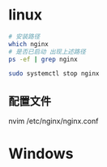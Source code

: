  
# linux

```bash
# 安装路径
which nginx
# 是否已启动 出现上述路径
ps -ef | grep nginx

sudo systemctl stop nginx
```

## 配置文件
nvim /etc/nginx/nginx.conf

# Windows
